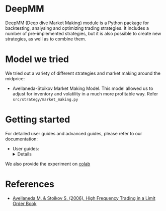 
# DeepMM

 DeepMM (Deep dive Market Making) module is a Python package for backtesting, analysing and optimizing trading strategies. It includes a number of pre-implemented strategies, but it is also possible to create new strategies, as well as to combine them.

# Model we tried

We tried out a variety of different strategies and market making around the midprice:
- Avellaneda-Stoikov Market Making Model. This model allowed us to adjust for inventory and volatility in a much more profitable way. Refer `src/strategy/market_making.py`


# Getting started


For detailed user guides and advanced guides, please refer to our documentation:
* User guides:
    <details>
    <summary>Details</summary>
        <ul>
        <li> <a href='./docs/en/user_guides/installation.md'>Installation</a></li>
        <li> <a href='./docs/en/user_guides/preparing_dataset.md'>Data preparation</a></li>
        <li> <a href='./docs/en/user_guides/run.md'>Run</a></li>
        </ul>
    </details>


We also provide the experiment on [colab](https://colab.research.google.com/drive/1gnMGsCedhIbKEm4xRO7utDPsQAFcxTXm?usp=sharing)


# References
- [Avellaneda M. & Stoikov S. (2006). High Frequency Trading in a Limit Order Book](https://www.researchgate.net/publication/24086205_High_Frequency_Trading_in_a_Limit_Order_Book)